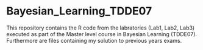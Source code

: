 # Bayesian_Learning_TDDE07

This repository contains the R code from the labratories (Lab1, Lab2, Lab3) executed as part of the Master level course in Bayesian Learning (TDDE07). Furthermore are files containing my solution to previous years exams. 
